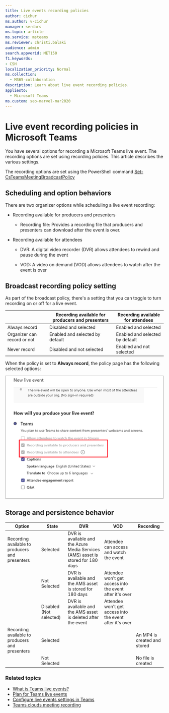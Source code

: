 ```yaml
---
title: Live events recording policies
author: cichur
ms.author: v-cichur
manager: serdars
ms.topic: article
ms.service: msteams
ms.reviewer: christi.balaki
audience: admin
search.appverid: MET150
f1.keywords:
- CSH
localization_priority: Normal
ms.collection: 
  - M365-collaboration
description: Learn about live event recording policies.
appliesto: 
  - Microsoft Teams
ms.custom: seo-marvel-mar2020
---
```


# Live event recording policies in Microsoft Teams

You have several options for recording a Microsoft Teams live event. The recording options are set using recording policies. This article describes the various settings.

The recording options are set using the PowerShell command [Set-CsTeamsMeetingBroadcastPolicy](https://docs.microsoft.com/powershell/module/skype/set-csteamsmeetingbroadcastpolicy?view=skype-ps)

## Scheduling and option behaviors

There are two organizer options while scheduling a live event recording:

- Recording available for producers and presenters

  - Recording file: Provides a recording file that producers and presenters can download after the event is over.

- Recording available for attendees

  - DVR: A digital video recorder (DVR) allows attendees to rewind and pause during the event

  - VOD: A video on demand (VOD) allows attendees to watch after the event is over

## Broadcast recording policy setting

As part of the broadcast policy, there's a setting that you can toggle to turn recording on or off for a live event.

|                                 | Recording available for producers and presenters | Recording available for attendees |
| ------------------------------- | ---------------------------------------------------- | ------------------------------------- |
| Always record               | Disabled and selected                                | Enabled and selected         |
| Organizer can record or not | Enabled and selected by default                  | Enabled and selected by default   |
| Never record               | Disabled and not selected                            | Enabled and not selected      |

When the policy is set to **Always record**, the policy page has the following selected options:

![live events policy settings](../media/live-event-recording-policy.png "Screen shot of live events policy settings in the Microsoft Teams admin center")

## Storage and persistence behavior

| Option                                       | State   | DVR                                                   | VOD                                                     | Recording                |
| ------------------------------------------------ | ------------ | --------------------------------------------------------- | ----------------------------------------------------------- | ---------------------------- |
| Recording available to producers and presenters | Selected     | DVR is available and the Azure Media Services (AMS) asset is stored for 180 days | Attendee can access and watch the event                     |                              |
|                                                  | Not Selected | DVR is available and the AMS asset is stored for 180 days | Attendee won't get access into the event after it's over |                              |
||Disabled (Not selected)|DVR is available and the AMS asset is deleted after the event|Attendee won't get access into the event after it's over||
| Recording available to producers and presenters | Selected     |                                                           |                                                             | An MP4 is created and stored |
|                                                  | Not Selected |                                                           |                                                             | No file is created           |

### Related topics

- [What is Teams live events?](what-are-teams-live-events.md)
- [Plan for Teams live events](plan-for-teams-live-events.md)
- [Configure live events settings in Teams](configure-teams-live-events.md)
- [Teams clouds meeting recording](../cloud-recording.md)
